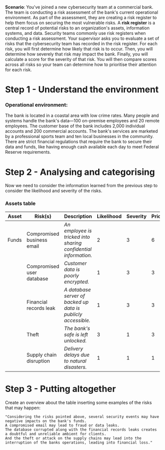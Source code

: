 
**Scenario**:
	You've joined a new cybersecurity team at a commercial bank. The team is conducting a risk assessment of the bank's current operational environment. As part of the assessment, they are creating a risk register to help them focus on securing the most vulnerable risks.
	A **risk register** is a central record of potential risks to an organization's assets, information systems, and data. Security teams commonly use risk registers when conducting a risk assessment.
	Your supervisor asks you to evaluate a set of risks that the cybersecurity team has recorded in the risk register. For each risk, you will first determine how likely that risk is to occur. Then, you will determine how severely that risk may impact the bank. Finally, you will calculate a score for the severity of that risk. You will then compare scores across all risks so your team can determine how to prioritise their attention for each risk.

# Step 1 - Understand the environment
### Operational environment:
	  
The bank is located in a coastal area with low crime rates. Many people and systems handle the bank's data—100 on-premise employees and 20 remote employees. The customer base of the bank includes 2,000 individual accounts and 200 commercial accounts. The bank's services are marketed by a professional sports team and ten local businesses in the community. There are strict financial regulations that require the bank to secure their data and funds, like having enough cash available each day to meet Federal Reserve requirements.

# Step 2 - Analysing and categorising
	
Now we need to consider the information learned from the previous step to consider the likelihood and severity of the risks.
### Assets table

| **Asset** | **Risk(s)**                | **Description**                                                 | **Likelihood** | **Severity** | **Priority** |
| --------- | -------------------------- | --------------------------------------------------------------- | -------------- | ------------ | ------------ |
| Funds     | Compromised business email | _An employee is tricked into sharing confidential information._ | 2              | 3            | 6            |
|           | Compromised user database  | _Customer data is poorly encrypted._                            | 1              | 3            | 3            |
|           | Financial records leak     | _A database server of backed up data is publicly accessible._   | 1              | 3            | 3            |
|           | Theft                      | _The bank's safe is left unlocked._                             | 3              | 1            | 3            |
|           | Supply chain disruption    | _Delivery delays due to natural disasters._                     | 1              | 1            | 1            |

# Step 3 - Putting altogether
	
Create an overview about the table inserting some examples of the risks that may happen:

	"Considering the risks pointed above, several security events may have negative impacts on the bank's funds. 
	A compromised email may lead to fraud or data leaks.
	The database corrupted along with the financial records leaks creates a doubtful and unreliable ambient for clients. 
	And the theft or attack on the supply chains may lead into the interruption of the banks operations, leading into financial loss."